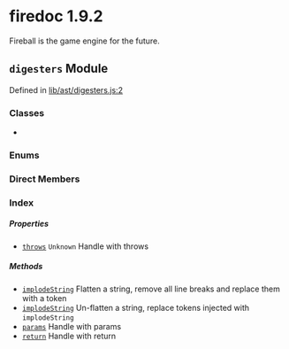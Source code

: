 
# firedoc 1.9.2

Fireball is the game engine for the future.


## `digesters` Module



Defined in [lib/ast/digesters.js:2](../files/lib_ast_digesters.js.md#l2)






### Classes
  - [](../classes/.md)

### Enums


### Direct Members
### Index

##### Properties

  - [`throws`](#property-throws) `Unknown` Handle with throws



##### Methods

  - [`implodeString`](#method-implodestring) Flatten a string, remove all line breaks and replace them with a token
  - [`implodeString`](#method-implodestring) Un-flatten a string, replace tokens injected with `implodeString`
  - [`params`](#method-params) Handle with params
  - [`return`](#method-return) Handle with return





